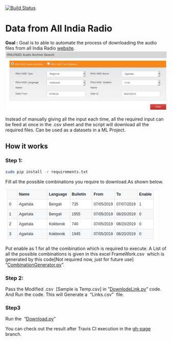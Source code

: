 [![Build Status](https://travis-ci.org/ganeshb15/Audio.svg?branch=master)](https://travis-ci.org/ganeshb15/Audio)

# ****Data from All India Radio**** 

**Goal :** Goal is to able to automate the process of downloading the audio files from all India Radio [website](http://newsonair.com/RNU-NSD-Audio-Archive-Search.aspx).
![](https://github.com/ganeshb15/Audio/blob/gh-pages/DataAllIndiaRadio/AllIndiaRadio.png)

Instead of manually giving all the input each time, all the required input can be feed at once in the .csv sheet and the script will download all the required files. Can be used as a datasets in a ML Project. 



## **How it works**

### Step 1:

```sh
sudo pip install -r requirements.txt
```
Fill all the possible combinations you require to download.As shown below.

![Sample .csv](https://github.com/ganeshb15/Audio/blob/gh-pages/DataAllIndiaRadio/Temp.png)

Put enable as 1 for all the combination which is required to execute. A List of all the possible combinations is given in this excel ​ FrameWork.csv ​ which is generated by this code[Not required now, just for future use] ​ “[CombinationGenerator.py](https://github.com/ganeshb15/Audio/blob/master/DataAllIndiaRadio/CombinationGenerator.py)”.

### Step 2:
Pass the Modified .csv ​ [Sample is Temp.csv]​ in  ”[DownlodeLink.py](https://github.com/ganeshb15/Audio/blob/master/DataAllIndiaRadio/DownlodeLink.py)” code. And Run the code. This will Generate a ​ “Links.csv” ​ file.

### Step3
Run the ​ “[Download.py](https://github.com/ganeshb15/Audio/blob/master/DataAllIndiaRadio/Download.py)”

You can check out the result  after Travis CI execution in the [gh-page](https://github.com/ganeshb15/Audio/tree/gh-pages/DataAllIndiaRadio) branch.
